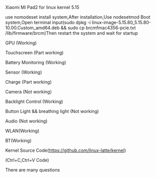 Xiaomi Mi Pad2 for linux kernel 5.15

use nomodeset install system,After installation,Use nodesetmod Boot system,Open terminal input(sudo dpkg -i linux-image-5.15.80_5.15.80-10.00.Custom_amd64.deb && sudo cp brcmfmac4356-pcie.txt /lib/firmware/brcm)Then restart the system and wait for startup




GPU (Working)

Touchscreen (Part working)

Battery Monitoring (Working)

Sensor (Working)

Charge (Part working)

Camera (Not working)

Backlight Control (Working)

Button Light && breathing light (Not working)

Audio (Not working)

WLAN(Working)

BT(Working)

Kernel Source Code(https://github.com/linux-latte/kernel)

(Ctrl+C,Ctrl+V Code)

There are many questions
